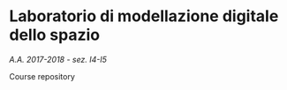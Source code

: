 # Laboratorio di modellazione digitale dello spazio
*A.A. 2017-2018 - sez. I4-I5*

Course repository

